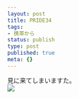 ```yaml
---
layout: post
title: PRIDE34
tags:
- 携帯から
status: publish
type: post
published: true
meta: {}
---
```

<div class="caption">見に来てしまいますた。</div>
<div class="photo"><img src="http://wo.skr.jp/images/uploads/blog-photo-1176014445.08-0.jpg" /></div>
